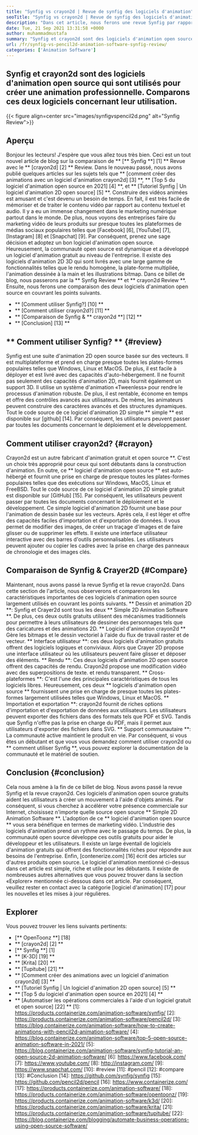 ```yaml
---
title: "Synfig vs crayon2d | Revue de synfig des logiciels d'animation" 
seoTitle: "Synfig vs crayon2d | Revue de synfig des logiciels d'animation" 
description: "Dans cet article, nous ferons une revue Synfig par rapport à la revue crayon2d. Les deux sont les principaux logiciels d'animation open source sont auto-hébergés et riches." 
date: Tue, 21 Sep 2021 13:31:58 +0000
author: muhammadmustafa
summary: "Synfig et crayon2d sont des logiciels d'animation open source qui sont utilisés pour créer une animation professionnelle. Comparons ces deux logiciels concernant leur utilisation." 
url: /fr/synfig-vs-pencil2d-animation-software-synfig-review/
categories: ['Animation Software']
---
```


## Synfig et crayon2d sont des logiciels d'animation open source qui sont utilisés pour créer une animation professionnelle. Comparons ces deux logiciels concernant leur utilisation.

{{< figure align=center src="images/synfigvspencil2d.png" alt="Synfig Review">}}


## Aperçu
Bonjour les lecteurs! J'espère que vous allez tous très bien. Ceci est un tout nouvel article de blog sur la comparaison de ** [** Synfig **] [1] ** Revue avec le ** [crayon2d] [2] ** Review. Dans le nouveau passé, nous avons publié quelques articles sur les sujets tels que ** [comment créer des animations avec un logiciel d'animation crayon2d] [3] **, ** [Top 5 du logiciel d'animation open source en 2021] [4] **, et ** [Tutoriel Synfig | Un logiciel d'animation 2D open source] [5] **. Construire des vidéos animées est amusant et c'est devenu un besoin de temps. En fait, il est très facile de mémoriser et de traiter le contenu vidéo par rapport au contenu textuel et audio. Il y a eu un immense changement dans le marketing numérique partout dans le monde. De plus, nous voyons des entreprises faire du marketing vidéo de leurs produits sur presque toutes les plateformes de médias sociaux populaires telles que [Facebook] [6], [YouTube] [7], [Instagram] [8] et [Snapchat] [9].
Par conséquent, prenez une sage décision et adoptez un bon logiciel d'animation open source. Heureusement, la communauté open source est dynamique et a développé un logiciel d'animation gratuit au niveau de l'entreprise. Il existe des logiciels d'animation 2D 3D qui sont livrés avec une large gamme de fonctionnalités telles que le rendu homogène, la plate-forme multipliée, l'animation dessinée à la main et les illustrations bitmap. Dans ce billet de blog, nous passerons par la ** Synfig Review ** et ** crayon2d Review **. Ensuite, nous ferons une comparaison des deux logiciels d'animation open source en couvrant les points suivants.
  * ** [Comment utiliser Synfig?] [10] **
  * ** [Comment utiliser crayon2d?] [11] **
  * ** [Comparaison de Synfig & ** crayon2d **] [12] **
  * ** [Conclusion] [13] **

## ** Comment utiliser Synfig? ** {#review}
Synfig est une suite d'animation 2D open source basée sur des vecteurs. Il est multiplateforme et prend en charge presque toutes les plates-formes populaires telles que Windows, Linux et MacOS. De plus, il est facile à déployer et est livré avec des capacités d'auto-hébergement. Il ne fournit pas seulement des capacités d'animation 2D, mais fournit également un support 3D. Il utilise un système d'animation «Tweenless» pour rendre le processus d'animation robuste. De plus, il est rentable, économe en temps et offre des contrôles avancés aux utilisateurs. De même, les animateurs peuvent construire des caractères avancés et des structures dynamiques. Tout le code source de ce logiciel d'animation 2D simple ** simple ** est disponible sur [github] [14]. Par conséquent, les utilisateurs peuvent passer par toutes les documents concernant le déploiement et le développement.

## Comment utiliser crayon2d? {#crayon}
Crayon2d est un autre fabricant d'animation gratuit et open source **. C'est un choix très approprié pour ceux qui sont débutants dans la construction d'animation. En outre, ce ** logiciel d'animation open source ** est auto-hébergé et fournit une prise en charge de presque toutes les plates-formes populaires telles que des exécutions sur Windows, MacOS, Linux et FreeBSD. Tout le code source de ce logiciel d'animation 2D simple gratuit est disponible sur [GitHub] [15]. Par conséquent, les utilisateurs peuvent passer par toutes les documents concernant le déploiement et le développement. Ce simple logiciel d'animation 2D fournit une base pour l'animation de dessin basée sur les vecteurs. Après cela, il est léger et offre des capacités faciles d'importation et d'exportation de données. Il vous permet de modifier des images, de créer un traçage d'images et de faire glisser ou de supprimer les effets. Il existe une interface utilisateur interactive avec des barres d'outils personnalisables. Les utilisateurs peuvent ajouter ou copier les cadres avec la prise en charge des panneaux de chronologie et des images clés.

## Comparaison de Synfig & Crayer2D {#Compare}
Maintenant, nous avons passé la revue Synfig et la revue crayon2d. Dans cette section de l'article, nous observerons et comparerons les caractéristiques importantes de ces logiciels d'animation open source largement utilisés en couvrant les points suivants.
** Dessin et animation 2D **: Synfig et Crayer2d sont tous les deux ** Simple 2D Animation Software **. De plus, ces deux outils gratuits utilisent des mécanismes traditionnels pour permettre à leurs utilisateurs de dessiner des personnages tels que des caricatures et des animations 2D. ** Logiciel d'animation crayon2d ** Gère les bitmaps et le dessin vectoriel à l'aide du flux de travail raster et de vecteur.
** Interface utilisateur **: ces deux logiciels d'animation gratuits offrent des logiciels logiques et conviviaux. Alors que Crayer 2D propose une interface utilisateur où les utilisateurs peuvent faire glisser et déposer des éléments.
** Rendu **: Ces deux logiciels d'animation 2D open source offrent des capacités de rendu. Crayon2d propose une modification vidéo avec des superpositions de texte. et rendu transparent.
** Cross-plateformes **: C'est l'une des principales caractéristiques de tous les logiciels libres. Heureusement, ces deux ** logiciels d'animation open source ** fournissent une prise en charge de presque toutes les plates-formes largement utilisées telles que Windows, Linux et MacOS.
** Importation et exportation **: crayon2d fournit de riches options d'importation et d'exportation de données aux utilisateurs. Les utilisateurs peuvent exporter des fichiers dans des formats tels que PDF et SVG. Tandis que Synfig n'offre pas la prise en charge du PDF, mais il permet aux utilisateurs d'exporter des fichiers dans SVG.
** Support communautaire **: La communauté active maintient le produit en vie. Par conséquent, si vous êtes un débutant et que vous vous demandez comment utiliser crayon2d ou ** comment utiliser Synfig **, vous pouvez explorer la documentation de la communauté et le matériel de soutien.

## Conclusion {#conclusion}
Cela nous amène à la fin de ce billet de blog. Nous avons passé la revue Synfig et la revue crayon2d. Ces logiciels d'animation open source gratuits aident les utilisateurs à créer un mouvement à l'aide d'objets animés. Par conséquent, si vous cherchez à accélérer votre présence commerciale sur Internet, choisissez n'importe quelle source open source ** Simple 2D Animation Software **. L'adoption de ce ** logiciel d'animation open source ** vous sera bénéfique en termes de marketing vidéo. L'industrie des logiciels d'animation prend un rythme avec le passage du temps. De plus, la communauté open source développe ces outils gratuits pour aider le développeur et les utilisateurs. Il existe un large éventail de logiciels d'animation gratuits qui offrent des fonctionnalités riches pour répondre aux besoins de l'entreprise.
Enfin, [contenerize.com] [16] écrit des articles sur d'autres produits open source. Le logiciel d'animation mentionné ci-dessus dans cet article est simple, riche et utile pour les débutants. Il existe de nombreuses autres alternatives que vous pouvez trouver dans la section «Explorer» mentionnée ci-dessous dans cet article. Par conséquent, veuillez rester en contact avec la catégorie [logiciel d'animation] [17] pour les nouvelles et les mises à jour régulières.

## Explorer
Vous pouvez trouver les liens suivants pertinents:
  * [** OpenToonz **] [18]
  * ** [crayon2d] [2] **
  * [** Synfig **] [1]
  * ** [K-3D] [19] **
  * ** [Krita] [20] **
  * ** [Tupitube] [21] **
  * ** [Comment créer des animations avec un logiciel d'animation crayon2d] [3] **
  * ** [Tutoriel Synfig | Un logiciel d'animation 2D open source] [5] **
  * ** [Top 5 du logiciel d'animation open source en 2021] [4] **
  * ** [Automatiser les opérations commerciales à l'aide d'un logiciel gratuit et open source] [22] **
[1]: https://products.containerize.com/animation-software/synfig/
[2]: https://products.containerize.com/animation-software/pencil2d/
[3]: https://blog.containerize.com/animation-software/how-to-create-animations-with-pencil2d-animation-software/
[4]: https://blog.containerize.com/animation-software/top-5-open-source-animation-software-in-2021/
[5]: https://blog.containerize.com/animation-software/synfig-tutorial-an-open-source-2d-animation-software/
[6]: https://www.facebook.com/
[7]: https://www.youtube.com/
[8]: http://instagram.com/
[9]: https://www.snapchat.com/
[10]: #review
[11]: #pencil
[12]: #compare
[13]: #Conclusion
[14]: https://github.com/synfig/synfig
[15]: https://github.com/pencil2d/pencil
[16]: https://www.containerize.com/
[17]: https://products.containerize.com/animation-software/
[18]: https://products.containerize.com/animation-software/opentoonz/
[19]: https://products.containerize.com/animation-software/k3d/
[20]: https://products.containerize.com/animation-software/krita/
[21]: https://products.containerize.com/animation-software/tupitube/
[22]: https://blog.containerize.com/blogging/automate-business-operations-using-open-source-software/

